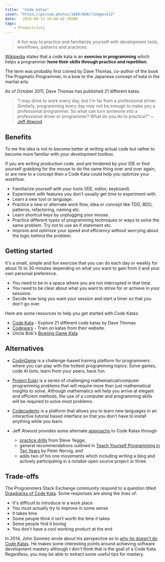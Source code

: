 ```yaml
---
title:  "Code katas"
cover: "https://picsum.photos/1600/800/?image=532"
date:   2016-08-13 19:44:42 +0200
tags:
    - Productivity
---
```


> A fun way to practice and familiarize yourself with development tools,
> workflows, patterns and practices.

[Wikipedia](https://en.wikipedia.org/wiki/Kata_(programming))
states that a code kata is an **exercise in programming** which helps
a programmer **hone their skills through practice and repetition**.

The term was probably first coined by Dave Thomas, co-author of the book
The Pragmatic Programmer, in a bow to the Japanese concept of kata in the
martial arts.

As of October 2011, Dave Thomas has published 21 different katas.

> "I may drive to work every day, but I'm far from a professional driver.
> Similarly, programming every day may not be enough to make you a professional
> programmer. So what can turn someone into a professional driver or
> programmer? What do you do to practice?" ~
> [Jeff Atwood](https://blog.codinghorror.com/the-ultimate-code-kata/)

## Benefits

To me the idea is not to become better at writing actual code but rather to
become more familiar with your development toolbox.

If you are writing production code, and are hindered by your IDE or find
yourself grabbing for the mouse to do the same thing over and over again, or
are new to a concept then a Code Kata could help you optimize your workflow.

-   Familiarize yourself with your tools (IDE, editor, keyboard).
-   Experiment with features you don't usually get time to experiment with.
-   Learn a new tool or language.
-   Practice a new or alternate work flow, idea or concept like TDD, BDD, patterns,
    refactoring, naming etc.
-   Learn shortcut keys by unplugging your mouse.
-   Practice different types of programming techniques or ways to solve the same
    problem. Try not to use an if statement etc.
-   Improve and optimize your speed and efficiency without worrying about the
    logic behind the problem.

## Getting started

It's a small, simple and fun exercise that you can do each day or weekly for
about 10 to 30 minutes depending on what you want to gain from it and your own
personal preference.

-   You need to be in a space where you are not interrupted in that time.
-   You need to be clear about what you want to strive for or achieve in your
    sessions.
-   Decide how long you want your session and start a timer so that you don't
    go over.

Here are some resources to help you get started with Code Katas:

-   [Code Kata](http://codekata.com/) - Explore 21 different code katas by
    Dave Thomas
-   [Codewars](https://www.codewars.com) - Train on katas from their website.
-   Uncle Bob's
    [Bowling Game Kata](http://butunclebob.com/ArticleS.UncleBob.TheBowlingGameKata)

## Alternatives

-   [CodinGame](https://www.codingame.com) is a challenge-based training
    platform for programmers where you can play with the hottest programming
    topics. Solve games, code AI bots, learn from your peers, have fun.

-   [Project Euler](https://projecteuler.net/)
    is a series of challenging mathematical/computer programming problems that
    will require more than just mathematical insights to solve. Although mathematics
    will help you arrive at elegant and efficient methods, the use of a computer
    and programming skills will be required to solve most problems.

-   [Codecademy](http://www.codecademy.com/) is a platform that allows you to
    learn new languages in an interactive tutorial based interface so that you
    don't have to install anything while you learn.

-   Jeff Atwood provides some alternate [approachs](https://blog.codinghorror.com/the-ultimate-code-kata/)
    to Code Katas through
    -   [practice drills](https://sites.google.com/site/steveyegge2/practicing-programming)
        from Steve Yegge,
    -   general recommendations outlined in [Teach Yourself Programming in
        Ten Years](http://www.norvig.com/21-days.html) by Peter Norvig, and
    -   adds two of his one movements which including writing a blog and actively
        participating in a notable open source project or three.

## Trade-offs

The Programmers Stack Exchange community respond to a question titled [Drawbacks
of Code Kata](http://programmers.stackexchange.com/questions/138479/drawbacks-of-code-kata).
Some responses are along the lines of:

-   It's difficult to introduce in a work place
-   You must actually try to improve in some sense
-   It takes time
-   Some people think it isn't worth the time it takes
-   Some people find it boring
-   You don't have a cool working product at the end

In 2014, John Sonmez wrote about his perspective as to [why he doesn't do
Code Katas](https://hackhands.com/dont-code-katas/). He makes some interesting
points around achieving software development mastery although I don't think
that is the goal of a Code Kata. Regardless, you may be able to extract some
useful tips for mastery.
